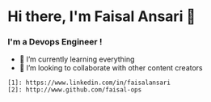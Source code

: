 # Hi there, I'm Faisal Ansari 👋
### I'm a Devops Engineer !
- 🌱 I’m currently learning everything 
- 👯 I’m looking to collaborate with other content creators

```
[1]: https://www.linkedin.com/in/faisalansari
[2]: http://www.github.com/faisal-ops
```

<!--
**faisal-ops/faisal-ops** is a ✨ _special_ ✨ repository because its `README.md` (this file) appears on your GitHub profile.

Here are some ideas to get you started:

- 🔭 I’m currently working on ...
- 🌱 I’m currently learning ...
- 👯 I’m looking to collaborate on ...
- 🤔 I’m looking for help with ...
- 💬 Ask me about ...
- 📫 How to reach me: ...
- 😄 Pronouns: ...
- ⚡ Fun fact: ...
-->
